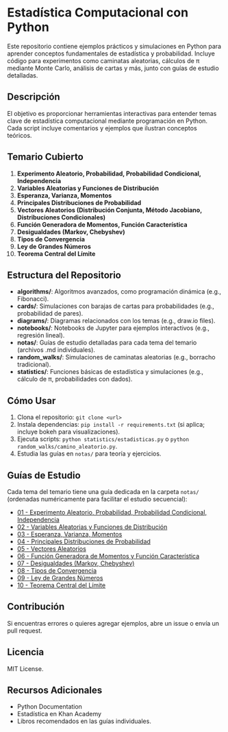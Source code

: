 # Estadística Computacional con Python

Este repositorio contiene ejemplos prácticos y simulaciones en Python para aprender conceptos fundamentales de estadística y probabilidad. Incluye código para experimentos como caminatas aleatorias, cálculos de π mediante Monte Carlo, análisis de cartas y más, junto con guías de estudio detalladas.

## Descripción
El objetivo es proporcionar herramientas interactivas para entender temas clave de estadística computacional mediante programación en Python. Cada script incluye comentarios y ejemplos que ilustran conceptos teóricos.

## Temario Cubierto
1. **Experimento Aleatorio, Probabilidad, Probabilidad Condicional, Independencia**
2. **Variables Aleatorias y Funciones de Distribución**
3. **Esperanza, Varianza, Momentos**
4. **Principales Distribuciones de Probabilidad**
5. **Vectores Aleatorios (Distribución Conjunta, Método Jacobiano, Distribuciones Condicionales)**
6. **Función Generadora de Momentos, Función Característica**
7. **Desigualdades (Markov, Chebyshev)**
8. **Tipos de Convergencia**
9. **Ley de Grandes Números**
10. **Teorema Central del Límite**

## Estructura del Repositorio
- **algorithms/**: Algoritmos avanzados, como programación dinámica (e.g., Fibonacci).
- **cards/**: Simulaciones con barajas de cartas para probabilidades (e.g., probabilidad de pares).
- **diagrams/**: Diagramas relacionados con los temas (e.g., draw.io files).
- **notebooks/**: Notebooks de Jupyter para ejemplos interactivos (e.g., regresión lineal).
- **notas/**: Guías de estudio detalladas para cada tema del temario (archivos .md individuales).
- **random_walks/**: Simulaciones de caminatas aleatorias (e.g., borracho tradicional).
- **statistics/**: Funciones básicas de estadística y simulaciones (e.g., cálculo de π, probabilidades con dados).

## Cómo Usar
1. Clona el repositorio: `git clone <url>`
2. Instala dependencias: `pip install -r requirements.txt` (si aplica; incluye bokeh para visualizaciones).
3. Ejecuta scripts: `python statistics/estadisticas.py` o `python random_walks/camino_aleatorio.py`.
4. Estudia las guías en `notas/` para teoría y ejercicios.

## Guías de Estudio
Cada tema del temario tiene una guía dedicada en la carpeta `notas/` (ordenadas numéricamente para facilitar el estudio secuencial):
- [01 - Experimento Aleatorio, Probabilidad, Probabilidad Condicional, Independencia](notas/01_experimento_aleatorio_probabilidad.md)
- [02 - Variables Aleatorias y Funciones de Distribución](notas/02_variables_aleatorias.md)
- [03 - Esperanza, Varianza, Momentos](notas/03_esperanza_varianza.md)
- [04 - Principales Distribuciones de Probabilidad](notas/04_principales_distribuciones.md)
- [05 - Vectores Aleatorios](notas/05_vectores_aleatorios.md)
- [06 - Función Generadora de Momentos y Función Característica](notas/06_funcion_generadora_momentos.md)
- [07 - Desigualdades (Markov, Chebyshev)](notas/07_desigualdades.md)
- [08 - Tipos de Convergencia](notas/08_tipos_convergencia.md)
- [09 - Ley de Grandes Números](notas/09_ley_grandes_numeros.md)
- [10 - Teorema Central del Límite](notas/10_teorema_central_limite.md)

## Contribución
Si encuentras errores o quieres agregar ejemplos, abre un issue o envía un pull request.

## Licencia
MIT License.

## Recursos Adicionales
- Python Documentation
- Estadística en Khan Academy
- Libros recomendados en las guías individuales.
